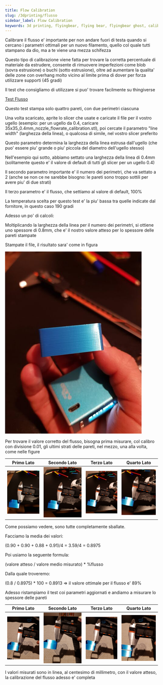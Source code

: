 ```yaml
---
title: Flow Calibration
slug: /3dprinting/flusso
sidebar_label: Flow Calibration
keywords: 3d printing, flyingbear, flying bear, flyingbear ghost, calibration, flow, flow calibration
---
```


Calibrare il flusso e' importante per non andare fuori di testa quando si cercano i parametri ottimali per un nuovo filamento, quello col quale tutti stampano da dio, ma a te viene una mezza schifezza

Questo tipo di calibrazione viene fatta per trovare la corretta percentuale di materiale da estrudere, consente di rimuovere imperfezioni come blob (sovra estrusione) o buchi (sotto estrusione), oltre ad aumentare la qualita' delle zone con overhang molto vicino al limite prima di dover per forza utilizzare supporti (45 gradi)

Il test che consigliamo di utilizzare si puo' trovare facilmente su thingiverse

[Test Flusso](https://www.thingiverse.com/thing:3397997)

Questo test stampa solo quattro pareti, con due perimetri ciascuna

Una volta scaricato, aprite lo slicer che usate e caricate il file per il vostro ugello (esempio: per un ugello da 0.4, caricare 35x35_0.4mm_nozzle_flowrate_calibration.stl), poi cercate il parametro "line width" (larghezza della linea), o qualcosa di simile, nel vostro slicer preferito

Questo parametro determina la larghezza della linea estrusa dall'ugello (che puo' essere piu' grande o piu' piccola del diametro dell'ugello stesso)

Nell'esempio qui sotto, abbiamo settato una larghezza della linea di 0.4mm (solitamente questo e' il valore di default di tutti gli slicer per un ugello 0.4) 

Il secondo parametro importante e' il numero dei perimetri, che va settato a 2 (anche se non ce ne sarebbe bisogno: le pareti sono troppo sottili per avere piu' di due strati)

Il terzo parametro e' il flusso, che settiamo al valore di default, 100%

La temperatura scelta per questo test e' la piu' bassa tra quelle indicate dal fornitore, in questo caso 190 gradi

Adesso un po' di calcoli:

Moltiplicando la larghezza della linea per il numero dei perimetri, si ottiene uno spessore di 0.8mm, che e' il nostro valore atteso per lo spessore delle pareti stampate

Stampate il file, il risultato sara' come in figura

[ ![Prima stampa calcolo flusso](/img/primaStampaFlow.jpg) ](/img/primaStampaFlow.jpg)



Per trovare il valore corretto del flusso, bisogna prima misurare, col calibro con divisione 0.01, gli ultimi strati delle pareti, nel mezzo, una alla volta, come nelle figure


Primo Lato  | Secondo Lato | Terzo Lato  | Quarto Lato  
:----------:|:------------:|:-----------:|:------------:
[![](/img/beforeCalib1.jpg)](/img/beforeCalib1.jpg)|  [![](/img/beforeCalib2.jpg)](/img/beforeCalib2.jpg)|  [![](/img/beforeCalib3.jpg)](/img/beforeCalib3.jpg)|  [![](/img/beforeCalib4.jpg)](/img/beforeCalib4.jpg)



Come possiamo vedere, sono tutte completamente sballate.

Facciamo la media dei valori:

(0.90 + 0.90 + 0.88 + 0.91)/4 = 3.59/4 = 0.8975

Poi usiamo la seguente formula:

(valore atteso / valore medio misurato) * %flusso

Dalla quale troveremo:

(0.8 / 0.8975) * 100 = 0.8913 => il valore ottimale per il flusso e' 89%

Adesso ristampiamo il test coi parametri aggiornati e andiamo a misurare lo spessore delle pareti

Primo Lato  | Secondo Lato | Terzo Lato  | Quarto Lato  
:----------:|:------------:|:-----------:|:------------:
[![](/img/afterCalib1.jpg)](/img/afterCalib1.jpg)  |  [![](/img/afterCalib2.jpg)](/img/afterCalib2.jpg)  | [![](/img/afterCalib3.jpg)](/img/afterCalib3.jpg)  |  [![](/img/afterCalib4.jpg)](/img/afterCalib4.jpg)


I valori misurati sono in linea, al centesimo di millimetro, con il valore atteso, la calibrazione del flusso adesso e' completa